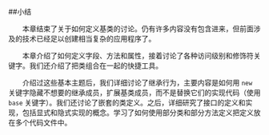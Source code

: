 ##小结

&emsp;&emsp;本章结束了关于如何定义基类的讨论。仍有许多内容没有包含进来，但前面涉及的技术已经足以创建相当复杂的应用程序了。

&emsp;&emsp;本章介绍了如何定义字段、方法和属性，接着讨论了各种访问级别和修饰符关键字。我们还介绍了把类组合在一起的快捷工具。

&emsp;&emsp;介绍过这些基本主题后，我们详细讨论了继承行为，主要内容是如何用 `new` 关键字隐藏不想要的继承成员，扩展基类成员，而不是替换它们的实现代码（使用 `base` 关键字）。我们还讨论了嵌套的类定义。之后，详细研究了接口的定义和实现，包括显式和隐式实现的概念。学习了如何使用部分类和部分方法定义把定义放在多个代码文件中。